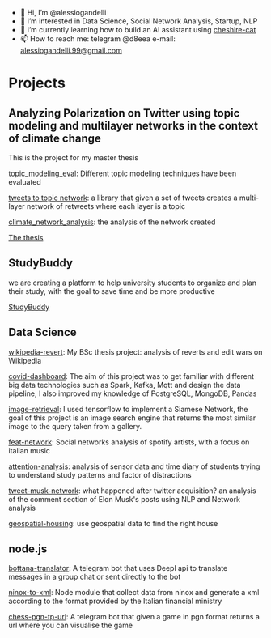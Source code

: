 - 👋 Hi, I’m @alessiogandelli
- 👀 I’m interested in Data Science, Social Network Analysis, Startup, NLP
- 🌱 I’m currently learning how to build an AI assistant using [cheshire-cat](https://github.com/cheshire-cat-ai/core)
- 📫 How to reach me: telegram @d8eea e-mail: alessiogandelli.99@gmail.com


# Projects 

## Analyzing Polarization on Twitter using topic modeling and multilayer networks in the context of climate change 
This is the project for my master thesis

[topic_modeling_eval](https://github.com/alessiogandelli/topic-modeling-eval): Different topic modeling techniques have been evaluated 

[tweets to topic network](https://github.com/alessiogandelli/tweets-to-topic-network): a library that given a set of tweets creates a multi-layer network of retweets where each layer is a topic 

[climate_network_analysis](https://github.com/alessiogandelli/climate-network-analysis): the analysis of the network created 

[The thesis](https://github.com/alessiogandelli/master-thesis/blob/main/AlessioGandelliThesis.pdf)

## StudyBuddy
we are creating a platform to help university students to organize and plan their study, with the goal to save time and be more productive

[StudyBuddy](https://studybuddy.it)







## Data Science  
[wikipedia-revert](https://github.com/WikiCommunityHealth/wikimedia-revert): My BSc thesis project: analysis of reverts and edit wars on Wikipedia 

[covid-dashboard](https://github.com/alessiogandelli/covid-dashboard-unitn): The aim of this project was to get familiar with different big data technologies such as Spark, Kafka, Mqtt and design the data pipeline, I also improved my knowledge of PostgreSQL, MongoDB, Pandas

[image-retrieval](https://github.com/alessiogandelli/machine-learning-unitn): I used tensorflow to implement a Siamese Network, the goal of this project is an image search engine that returns the most similar image to the query taken from a gallery.

[feat-network](https://github.com/alessiogandelli/feat-network): Social networks analysis of spotify artists, with a focus on italian music


[attention-analysis](https://github.com/alessiogandelli/attention-analysis): analysis of sensor data and time diary of students trying to understand study patterns and factor of distractions

[tweet-musk-network](https://github.com/alessiogandelli/tweet-musk-network): what happened after twitter acquisition? an analysis of the comment section of Elon Musk's posts using NLP and Network analysis

[geospatial-housing](https://github.com/alessiogandelli/geospatial-uppsala-housing): use geospatial data to find the right house 


## node.js
[bottana-translator](https://github.com/alessiogandelli/bottana): A telegram bot that uses Deepl api to translate messages in a group chat or sent directly to the bot  

[ninox-to-xml](https://github.com/alessiogandelli/create-xml-module): Node module that collect data from ninox and generate a xml according to the format provided by the Italian financial ministry 

[chess-pgn-tp-url](https://github.com/alessiogandelli/import-chess-game-bot): A telegram bot that given a game in pgn format returns a url where you can visualise the game 

<!---
alessiogandelli/alessiogandelli is a ✨ special ✨ repository because its `README.md` (this file) appears on your GitHub profile.
You can click the Preview link to take a look at your changes.
--->
